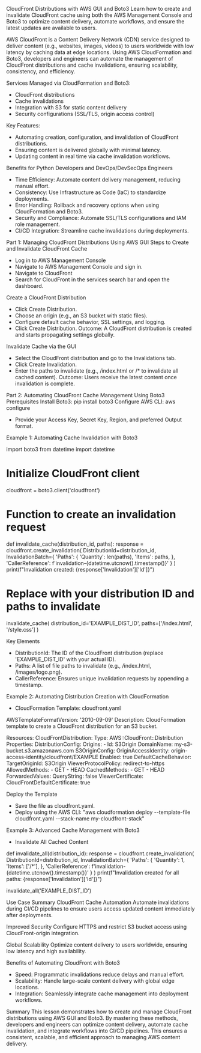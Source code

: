 CloudFront Distributions with AWS GUI and Boto3
Learn how to create and invalidate CloudFront cache using both the AWS Management Console and Boto3 to optimize content delivery, automate workflows, and ensure the latest updates are available to users.

AWS CloudFront is a Content Delivery Network (CDN) service designed to deliver content (e.g., websites, images, videos) to users worldwide with low latency by caching data at edge locations. Using AWS CloudFormation and Boto3, developers and engineers can automate the management of CloudFront distributions and cache invalidations, ensuring scalability, consistency, and efficiency.

Services Managed via CloudFormation and Boto3:
- CloudFront distributions
- Cache invalidations
- Integration with S3 for static content delivery
- Security configurations (SSL/TLS, origin access control)

Key Features:
- Automating creation, configuration, and invalidation of CloudFront distributions.
- Ensuring content is delivered globally with minimal latency.
- Updating content in real time via cache invalidation workflows.

Benefits for Python Developers and DevOps/DevSecOps Engineers
- Time Efficiency: Automate content delivery management, reducing manual effort.
- Consistency: Use Infrastructure as Code (IaC) to standardize deployments.
- Error Handling: Rollback and recovery options when using CloudFormation and Boto3.
- Security and Compliance: Automate SSL/TLS configurations and IAM role management.
- CI/CD Integration: Streamline cache invalidations during deployments.

Part 1: Managing CloudFront Distributions Using AWS GUI
Steps to Create and Invalidate CloudFront Cache
- Log in to AWS Management Console
- Navigate to AWS Management Console and sign in.
- Navigate to CloudFront
- Search for CloudFront in the services search bar and open the dashboard.

Create a CloudFront Distribution
- Click Create Distribution.
- Choose an origin (e.g., an S3 bucket with static files).
- Configure default cache behavior, SSL settings, and logging.
- Click Create Distribution.
Outcome: A CloudFront distribution is created and starts propagating settings globally.

Invalidate Cache via the GUI
- Select the CloudFront distribution and go to the Invalidations tab.
- Click Create Invalidation.
- Enter the paths to invalidate (e.g., /index.html or /* to invalidate all cached content).
Outcome: Users receive the latest content once invalidation is complete.

Part 2: Automating CloudFront Cache Management Using Boto3
Prerequisites
Install Boto3: pip install boto3
Configure AWS CLI: aws configure
- Provide your Access Key, Secret Key, Region, and preferred Output format.

Example 1: Automating Cache Invalidation with Boto3

import boto3
from datetime import datetime

# Initialize CloudFront client
cloudfront = boto3.client('cloudfront')

# Function to create an invalidation request
def invalidate_cache(distribution_id, paths):
    response = cloudfront.create_invalidation(
        DistributionId=distribution_id,
        InvalidationBatch={
            'Paths': {
                'Quantity': len(paths),
                'Items': paths,
            },
            'CallerReference': f'invalidation-{datetime.utcnow().timestamp()}'
        }
    )
    print(f"Invalidation created: {response['Invalidation']['Id']}")

# Replace with your distribution ID and paths to invalidate
invalidate_cache(
    distribution_id='EXAMPLE_DIST_ID',
    paths=['/index.html', '/style.css']
)

Key Elements
- DistributionId: The ID of the CloudFront distribution (replace 'EXAMPLE_DIST_ID' with your actual ID).
- Paths: A list of file paths to invalidate (e.g., /index.html, /images/logo.png).
- CallerReference: Ensures unique invalidation requests by appending a timestamp.

Example 2: Automating Distribution Creation with CloudFormation
- CloudFormation Template: cloudfront.yaml

AWSTemplateFormatVersion: '2010-09-09'
Description: CloudFormation template to create a CloudFront distribution for an S3 bucket.

Resources:
  CloudFrontDistribution:
    Type: AWS::CloudFront::Distribution
    Properties:
      DistributionConfig:
        Origins:
          - Id: S3Origin
            DomainName: my-s3-bucket.s3.amazonaws.com
            S3OriginConfig:
              OriginAccessIdentity: origin-access-identity/cloudfront/EXAMPLE
        Enabled: true
        DefaultCacheBehavior:
          TargetOriginId: S3Origin
          ViewerProtocolPolicy: redirect-to-https
          AllowedMethods:
            - GET
            - HEAD
          CachedMethods:
            - GET
            - HEAD
          ForwardedValues:
            QueryString: false
        ViewerCertificate:
          CloudFrontDefaultCertificate: true

Deploy the Template
- Save the file as cloudfront.yaml.
- Deploy using the AWS CLI: "aws cloudformation deploy --template-file cloudfront.yaml --stack-name my-cloudfront-stack"

Example 3: Advanced Cache Management with Boto3
- Invalidate All Cached Content

def invalidate_all(distribution_id):
    response = cloudfront.create_invalidation(
        DistributionId=distribution_id,
        InvalidationBatch={
            'Paths': {
                'Quantity': 1,
                'Items': ['/*'],
            },
            'CallerReference': f'invalidation-{datetime.utcnow().timestamp()}'
        }
    )
    print(f"Invalidation created for all paths: {response['Invalidation']['Id']}")

invalidate_all('EXAMPLE_DIST_ID')

Use Case Summary
CloudFront Cache Automation
Automate invalidations during CI/CD pipelines to ensure users access updated content immediately after deployments.

Improved Security
Configure HTTPS and restrict S3 bucket access using CloudFront-origin integration.

Global Scalability
Optimize content delivery to users worldwide, ensuring low latency and high availability.

Benefits of Automating CloudFront with Boto3
- Speed: Programmatic invalidations reduce delays and manual effort.
- Scalability: Handle large-scale content delivery with global edge locations.
- Integration: Seamlessly integrate cache management into deployment workflows.

Summary
This lesson demonstrates how to create and manage CloudFront distributions using AWS GUI and Boto3. By mastering these methods, developers and engineers can optimize content delivery, automate cache invalidation, and integrate workflows into CI/CD pipelines. This ensures a consistent, scalable, and efficient approach to managing AWS content delivery.






